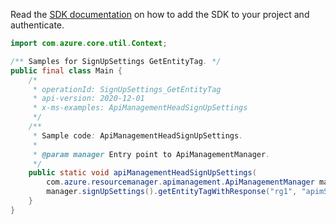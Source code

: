 Read the [SDK documentation](https://github.com/Azure/azure-sdk-for-java/blob/azure-resourcemanager-apimanagement_1.0.0-beta.2/sdk/apimanagement/azure-resourcemanager-apimanagement/README.md) on how to add the SDK to your project and authenticate.

```java
import com.azure.core.util.Context;

/** Samples for SignUpSettings GetEntityTag. */
public final class Main {
    /*
     * operationId: SignUpSettings_GetEntityTag
     * api-version: 2020-12-01
     * x-ms-examples: ApiManagementHeadSignUpSettings
     */
    /**
     * Sample code: ApiManagementHeadSignUpSettings.
     *
     * @param manager Entry point to ApiManagementManager.
     */
    public static void apiManagementHeadSignUpSettings(
        com.azure.resourcemanager.apimanagement.ApiManagementManager manager) {
        manager.signUpSettings().getEntityTagWithResponse("rg1", "apimService1", Context.NONE);
    }
}
```
